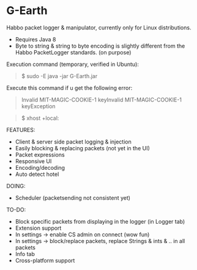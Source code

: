 # G-Earth
Habbo packet logger & manipulator, currently only for Linux distributions. 

- Requires Java 8
- Byte to string & string to byte encoding is slightly different from the Habbo PacketLogger standards. (on purpose)

Execution command (temporary, verified in Ubuntu):
> $ sudo -E java -jar G-Earth.jar 

Execute this command if u get the following error:
> Invalid MIT-MAGIC-COOKIE-1 keyInvalid MIT-MAGIC-COOKIE-1 keyException

> $ xhost +local:


FEATURES:
* Client & server side packet logging & injection
* Easily blocking & replacing packets (not yet in the UI)
* Packet expressions
* Responsive UI
* Encoding/decoding
* Auto detect hotel

DOING:
* Scheduler (packetsending not consistent yet)

TO-DO:
* Block specific packets from displaying in the logger (in Logger tab)
* Extension support
* In settings -> enable CS admin on connect (wow fun)
* In settings -> block/replace packets, replace Strings & ints & .. in all packets
* Info tab
* Cross-platform support

